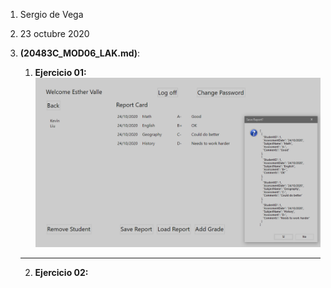 1. Sergio de Vega
2. 23 octubre 2020
3. **(20483C_MOD06_LAK.md)**:
   1. **Ejercicio 01:**
      ![C1](images/C1.PNG)
      
   ---   
   2. **Ejercicio 02:**